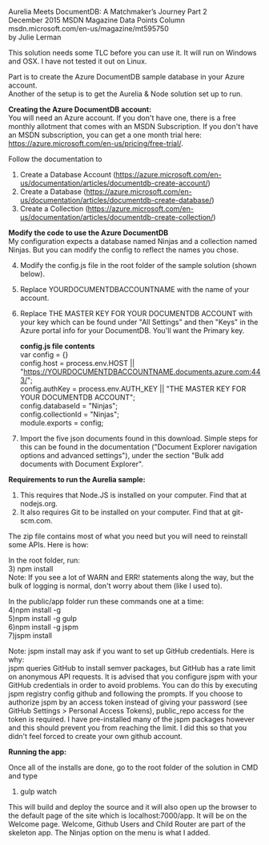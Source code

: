 Aurelia Meets DocumentDB: A Matchmaker’s Journey Part 2  
December 2015 MSDN Magazine Data Points Column  
msdn.microsoft.com/en-us/magazine/mt595750  
by Julie Lerman  

This solution needs some TLC before you can use it. It will run on Windows and OSX. I have not tested it out on Linux.

Part is to create the Azure DocumentDB sample database in your Azure account.   
Another of the setup is to get the Aurelia & Node solution set up to run.

__Creating the Azure DocumentDB account:__  
You will need an Azure account. If you don't have one, there is a free monthly allotment that comes with an MSDN Subscription. If you don't have an MSDN subscription, you can get a one month trial here: https://azure.microsoft.com/en-us/pricing/free-trial/.

Follow the documentation to  
1) Create a Database Account (https://azure.microsoft.com/en-us/documentation/articles/documentdb-create-account/)  
2) Create a Database (https://azure.microsoft.com/en-us/documentation/articles/documentdb-create-database/)  
3) Create a Collection (https://azure.microsoft.com/en-us/documentation/articles/documentdb-create-collection/)  

__Modify the code to use the Azure DocumentDB__  
My configuration expects a database named Ninjas and a collection named Ninjas. But you can modify the config to reflect the names you chose.

4) Modify the config.js file in the root folder of the sample solution (shown below).  
5) Replace YOURDOCUMENTDBACCOUNTNAME with the name of your account.  
6) Replace THE MASTER KEY FOR YOUR DOCUMENTDB ACCOUNT with your key which can be found under "All Settings" and then "Keys" in the Azure portal info for your DocumentDB. You'll want the Primary key.  

   __config.js file contents__  
   var config = {}  
   config.host = process.env.HOST || "https://YOURDOCUMENTDBACCOUNTNAME.documents.azure.com:443/";  
   config.authKey = process.env.AUTH_KEY || "THE MASTER KEY FOR YOUR DOCUMENTDB ACCOUNT";  
   config.databaseId = "Ninjas";  
   config.collectionId = "Ninjas";  
   module.exports = config;  
    

7) Import the five json documents found in this download. Simple steps for this can be found in the documentation ("Document Explorer navigation options and advanced settings"), under the section "Bulk add documents with Document Explorer".    

__Requirements to run the Aurelia sample:__  
1) This requires that Node.JS is installed on your computer. Find that at nodejs.org.  
2) It also requires Git to be installed on your computer. Find that at git-scm.com.  

The zip file contains most of what you need but you will need to reinstall some APIs. Here is how:

In the root folder, run:  
3) npm install  
Note: If you see a lot of WARN  and ERR! statements along the way, but the bulk of logging is normal, don't worry about them (like I used to).
 
In the public/app folder run these commands one at a time:  
4)npm install -g  
5)npm install -g gulp  
6)npm install -g jspm  
7)jspm install  

Note: jspm install may ask if you want to set up GitHub credentials. Here is why:  
   jspm queries GitHub to install semver packages, but GitHub has a rate limit on anonymous API requests.
   It is advised that you configure jspm with your GitHub credentials in order to avoid problems.
   You can do this by executing jspm registry config github and following the prompts.
   If you choose to authorize jspm by an access token instead of giving your password 
   (see GitHub Settings > Personal Access Tokens), public_repo access for the token is required.
I have pre-installed many of the jspm packages however and this should prevent you from reaching the limit. 
I did this so that you didn't feel forced to create your own github account. 

__Running the app:__

Once all of the installs are done, go to the root folder of the solution in CMD and type 
1) gulp watch

This will build and deploy the source and it will also open up the browser to the default page of the site which is localhost:7000/app. It will be on the Welcome page. Welcome, Github Users and Child Router are part of the skeleton app. The Ninjas option on the menu is what I added.
